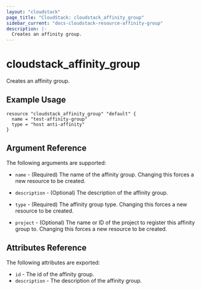 ```yaml
---
layout: "cloudstack"
page_title: "CloudStack: cloudstack_affinity_group"
sidebar_current: "docs-cloudstack-resource-affinity-group"
description: |-
  Creates an affinity group.
---
```


# cloudstack_affinity_group

Creates an affinity group.

## Example Usage

```hcl
resource "cloudstack_affinity_group" "default" {
  name = "test-affinity-group"
  type = "host anti-affinity"
}
```

## Argument Reference

The following arguments are supported:

* `name` - (Required) The name of the affinity group. Changing this
    forces a new resource to be created.

* `description` - (Optional) The description of the affinity group.

* `type` - (Required) The affinity group type. Changing this
    forces a new resource to be created.

* `project` - (Optional) The name or ID of the project to register this
    affinity group to. Changing this forces a new resource to be created.

## Attributes Reference

The following attributes are exported:

* `id` - The id of the affinity group.
* `description` - The description of the affinity group.
